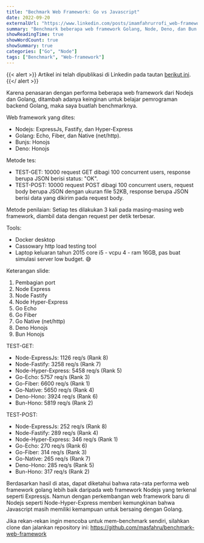 ```yaml
---
title: "Bechmark Web Framework: Go vs Javascript"
date: 2022-09-20
externalUrl: "https://www.linkedin.com/posts/imamfahrurrofi_web-framework-benchmark-nodejs-vs-go-activity-6976213913256300544-aQct"
summary: "Benchmark beberapa web framework Golang, Node, Deno, dan Bun dengan menggunakan container untuk mengetahui kecepatan pemrosesan payload pada HTTP Method POST di setiap framework."
showReadingTime: true
showWordCount: true
showSummary: true
categories: ["Go", "Node"]
tags: ["Benchmark", "Web-framework"]
---
```


{{< alert >}}
Artikel ini telah dipublikasi di Linkedin pada tautan <a target="_blank" href="https://www.linkedin.com/posts/imamfahrurrofi_web-framework-benchmark-nodejs-vs-go-activity-6976213913256300544-aQct">berikut ini</a>.
{{</ alert >}}

Karena penasaran dengan performa beberapa web framework dari Nodejs dan Golang, ditambah adanya keinginan untuk belajar pemrograman backend Golang, maka saya buatlah benchmarknya.

Web framework yang dites:

- Nodejs: ExpressJs, Fastify, dan Hyper-Express
- Golang: Echo, Fiber, dan Native (net/http).
- Bunjs: Honojs
- Deno: Honojs

Metode tes:

- TEST-GET: 10000 request GET dibagi 100 concurrent users, response berupa JSON berisi status: "OK".
- TEST-POST: 10000 request POST dibagi 100 concurrent users, request body berupa JSON dengan ukuran file 52KB, response berupa JSON berisi data yang dikirim pada request body.

Metode penilaian:
Setiap tes dilakukan 3 kali pada masing-masing web framework, diambil data dengan request per detik terbesar.

Tools:

- Docker desktop
- Cassowary http load testing tool
- Laptop keluaran tahun 2015 core i5 - vcpu 4 - ram 16GB, pas buat simulasi server low budget. 😅

Keterangan slide:

1. Pembagian port
2. Node Express
3. Node Fastify
4. Node Hyper-Express
5. Go Echo
6. Go Fiber
7. Go Native (net/http)
8. Deno Honojs
9. Bun Honojs

TEST-GET:

- Node-ExpressJs: 1126 req/s (Rank 8)
- Node-Fastify: 3258 req/s (Rank 7)
- Node-Hyper-Express: 5458 req/s (Rank 5)
- Go-Echo: 5757 req/s (Rank 3)
- Go-Fiber: 6600 req/s (Rank 1)
- Go-Native: 5650 req/s (Rank 4)
- Deno-Hono: 3924 req/s (Rank 6)
- Bun-Hono: 5819 req/s (Rank 2)

TEST-POST:

- Node-ExpressJs: 252 req/s (Rank 8)
- Node-Fastify: 289 req/s (Rank 4)
- Node-Hyper-Express: 346 req/s (Rank 1)
- Go-Echo: 270 req/s (Rank 6)
- Go-Fiber: 314 req/s (Rank 3)
- Go-Native: 265 req/s (Rank 7)
- Deno-Hono: 285 req/s (Rank 5)
- Bun-Hono: 317 req/s (Rank 2)

Berdasarkan hasil di atas, dapat diketahui bahwa rata-rata performa web framework golang lebih baik daripada web framework Nodejs yang terkenal seperti Expressjs. Namun dengan perkembangan web framework baru di Nodejs seperti Node-Hyper-Express memberi kemungkinan bahwa Javascript masih memiliki kemampuan untuk bersaing dengan Golang.

Jika rekan-rekan ingin mencoba untuk mem-benchmark sendiri, silahkan clone dan jalankan repository ini: <https://github.com/masfahru/benchmark-web-framework>
